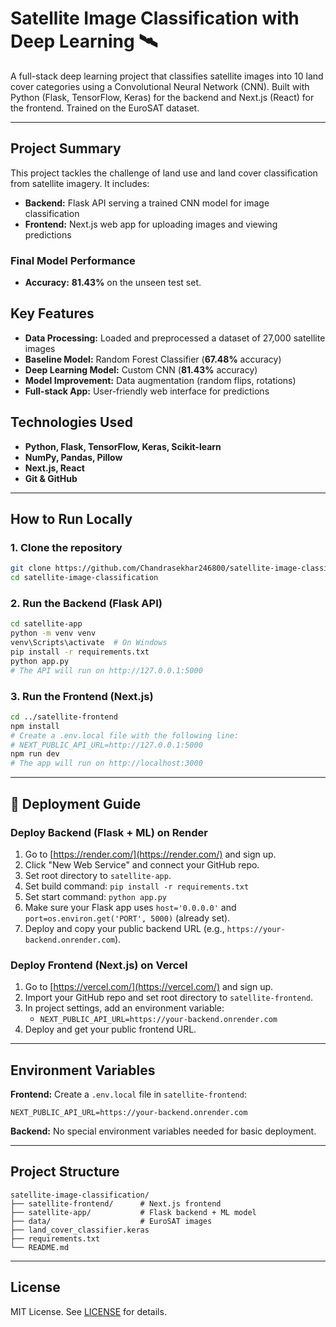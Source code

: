 
# Satellite Image Classification with Deep Learning 🛰️

A full-stack deep learning project that classifies satellite images into 10 land cover categories using a Convolutional Neural Network (CNN). Built with Python (Flask, TensorFlow, Keras) for the backend and Next.js (React) for the frontend. Trained on the EuroSAT dataset.

---

## Project Summary

This project tackles the challenge of land use and land cover classification from satellite imagery. It includes:

- **Backend:** Flask API serving a trained CNN model for image classification
- **Frontend:** Next.js web app for uploading images and viewing predictions

### Final Model Performance
* **Accuracy:** **81.43%** on the unseen test set.

## Key Features
- **Data Processing:** Loaded and preprocessed a dataset of 27,000 satellite images
- **Baseline Model:** Random Forest Classifier (**67.48%** accuracy)
- **Deep Learning Model:** Custom CNN (**81.43%** accuracy)
- **Model Improvement:** Data augmentation (random flips, rotations)
- **Full-stack App:** User-friendly web interface for predictions

## Technologies Used
- **Python, Flask, TensorFlow, Keras, Scikit-learn**
- **NumPy, Pandas, Pillow**
- **Next.js, React**
- **Git & GitHub**

---

## How to Run Locally

### 1. Clone the repository
```bash
git clone https://github.com/Chandrasekhar246800/satellite-image-classification.git
cd satellite-image-classification
```

### 2. Run the Backend (Flask API)
```bash
cd satellite-app
python -m venv venv
venv\Scripts\activate  # On Windows
pip install -r requirements.txt
python app.py
# The API will run on http://127.0.0.1:5000
```

### 3. Run the Frontend (Next.js)
```bash
cd ../satellite-frontend
npm install
# Create a .env.local file with the following line:
# NEXT_PUBLIC_API_URL=http://127.0.0.1:5000
npm run dev
# The app will run on http://localhost:3000
```

---

## 🚀 Deployment Guide

### Deploy Backend (Flask + ML) on Render
1. Go to [https://render.com/](https://render.com/) and sign up.
2. Click "New Web Service" and connect your GitHub repo.
3. Set root directory to `satellite-app`.
4. Set build command: `pip install -r requirements.txt`
5. Set start command: `python app.py`
6. Make sure your Flask app uses `host='0.0.0.0'` and `port=os.environ.get('PORT', 5000)` (already set).
7. Deploy and copy your public backend URL (e.g., `https://your-backend.onrender.com`).

### Deploy Frontend (Next.js) on Vercel
1. Go to [https://vercel.com/](https://vercel.com/) and sign up.
2. Import your GitHub repo and set root directory to `satellite-frontend`.
3. In project settings, add an environment variable:
    - `NEXT_PUBLIC_API_URL=https://your-backend.onrender.com`
4. Deploy and get your public frontend URL.

---

## Environment Variables

**Frontend:**
Create a `.env.local` file in `satellite-frontend`:
```
NEXT_PUBLIC_API_URL=https://your-backend.onrender.com
```

**Backend:**
No special environment variables needed for basic deployment.

---

## Project Structure

```
satellite-image-classification/
├── satellite-frontend/      # Next.js frontend
├── satellite-app/           # Flask backend + ML model
├── data/                    # EuroSAT images
├── land_cover_classifier.keras
├── requirements.txt
└── README.md
```

---

## License

MIT License. See [LICENSE](LICENSE) for details.
